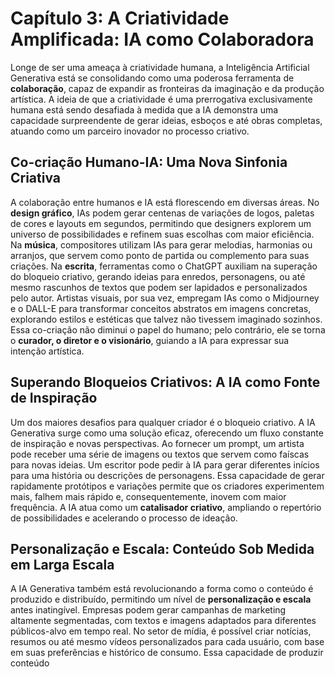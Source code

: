 # Capítulo 3: A Criatividade Amplificada: IA como Colaboradora

Longe de ser uma ameaça à criatividade humana, a Inteligência Artificial Generativa está se consolidando como uma poderosa ferramenta de **colaboração**, capaz de expandir as fronteiras da imaginação e da produção artística. A ideia de que a criatividade é uma prerrogativa exclusivamente humana está sendo desafiada à medida que a IA demonstra uma capacidade surpreendente de gerar ideias, esboços e até obras completas, atuando como um parceiro inovador no processo criativo.

## Co-criação Humano-IA: Uma Nova Sinfonia Criativa

A colaboração entre humanos e IA está florescendo em diversas áreas. No **design gráfico**, IAs podem gerar centenas de variações de logos, paletas de cores e layouts em segundos, permitindo que designers explorem um universo de possibilidades e refinem suas escolhas com maior eficiência. Na **música**, compositores utilizam IAs para gerar melodias, harmonias ou arranjos, que servem como ponto de partida ou complemento para suas criações. Na **escrita**, ferramentas como o ChatGPT auxiliam na superação do bloqueio criativo, gerando ideias para enredos, personagens, ou até mesmo rascunhos de textos que podem ser lapidados e personalizados pelo autor. Artistas visuais, por sua vez, empregam IAs como o Midjourney e o DALL-E para transformar conceitos abstratos em imagens concretas, explorando estilos e estéticas que talvez não tivessem imaginado sozinhos. Essa co-criação não diminui o papel do humano; pelo contrário, ele se torna o **curador, o diretor e o visionário**, guiando a IA para expressar sua intenção artística.

## Superando Bloqueios Criativos: A IA como Fonte de Inspiração

Um dos maiores desafios para qualquer criador é o bloqueio criativo. A IA Generativa surge como uma solução eficaz, oferecendo um fluxo constante de inspiração e novas perspectivas. Ao fornecer um prompt, um artista pode receber uma série de imagens ou textos que servem como faíscas para novas ideias. Um escritor pode pedir à IA para gerar diferentes inícios para uma história ou descrições de personagens. Essa capacidade de gerar rapidamente protótipos e variações permite que os criadores experimentem mais, falhem mais rápido e, consequentemente, inovem com maior frequência. A IA atua como um **catalisador criativo**, ampliando o repertório de possibilidades e acelerando o processo de ideação.

## Personalização e Escala: Conteúdo Sob Medida em Larga Escala

A IA Generativa também está revolucionando a forma como o conteúdo é produzido e distribuído, permitindo um nível de **personalização e escala** antes inatingível. Empresas podem gerar campanhas de marketing altamente segmentadas, com textos e imagens adaptados para diferentes públicos-alvo em tempo real. No setor de mídia, é possível criar notícias, resumos ou até mesmo vídeos personalizados para cada usuário, com base em suas preferências e histórico de consumo. Essa capacidade de produzir conteúdo 
